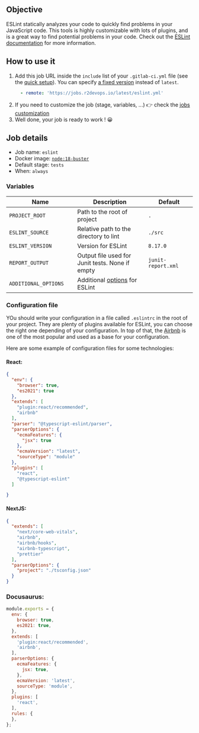 ## Objective

ESLint statically analyzes your code to quickly find problems in your JavaScript code. This tools is highly customizable with lots of plugins, and is a great way to find potential problems in your code. Check out the [ESLint documentation](https://eslint.org/docs/user-guide/configuring) for more information.

## How to use it


1. Add this job URL inside the `include` list of your `.gitlab-ci.yml` file (see the [quick setup](/use-the-hub/#quick-setup)). You can specify [a fixed version](#changelog) instead of `latest`.
    ```yaml
      - remote: 'https://jobs.r2devops.io/latest/eslint.yml'
    ```
1. If you need to customize the job (stage, variables, ...) 👉 check the [jobs
   customization](/use-the-hub/#jobs-customization)
1. Well done, your job is ready to work ! 😀

## Job details

* Job name: `eslint`
* Docker image: [`node:18-buster`](https://hub.docker.com/r/_/node)
* Default stage: `tests`
* When: `always`

### Variables

| Name | Description | Default |
| ---- | ----------- | ------- |
| `PROJECT_ROOT` <img width=100/> | Path to the root of project <img width=175/>| `.` <img width=100/>|
| `ESLINT_SOURCE` <img width=100/> | Relative path to the directory to lint <img width=175/>| `./src` <img width=100/>|
| `ESLINT_VERSION` <img width=100/> | Version for ESLint <img width=175/>| `8.17.0` <img width=100/>|
| `REPORT_OUTPUT` <img width=100/> | Output file used for Junit tests. None if empty <img width=175/>| `junit-report.xml` <img width=100/>|
| `ADDITIONAL_OPTIONS` <img width=100/> | Additional [options](https://eslint.org/docs/user-guide/command-line-interface) for ESLint <img width=175/>| ` ` <img width=100/>|

### Configuration file

YOu should write your configuration in a file called `.eslintrc` in the root of your project.
They are plenty of plugins available for ESLint, you can choose the right one depending of your configuration. In top of that, the [Airbnb](https://www.npmjs.com/package/eslint-config-airbnb) is one of the most popular and used as a base for your configuration.

Here are some example of configuration files for some technologies:

#### React:

```json
{
  "env": {
    "browser": true,
    "es2021": true
  },
  "extends": [
    "plugin:react/recommended",
    "airbnb"
  ],
  "parser": "@typescript-eslint/parser",
  "parserOptions": {
    "ecmaFeatures": {
      "jsx": true
    },
    "ecmaVersion": "latest",
    "sourceType": "module"
  },
  "plugins": [
    "react",
    "@typescript-eslint"
  ]

}
```

#### NextJS:

```json
{
  "extends": [
    "next/core-web-vitals",
    "airbnb",
    "airbnb/hooks",
    "airbnb-typescript",
    "prettier"
  ],
  "parserOptions": {
    "project": "./tsconfig.json"
  }
}
```



### Docusaurus:
```js
module.exports = {
  env: {
    browser: true,
    es2021: true,
  },
  extends: [
    'plugin:react/recommended',
    'airbnb',
  ],
  parserOptions: {
    ecmaFeatures: {
      jsx: true,
    },
    ecmaVersion: 'latest',
    sourceType: 'module',
  },
  plugins: [
    'react',
  ],
  rules: {
  },
};
```

